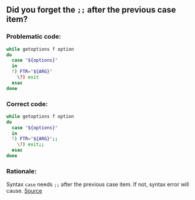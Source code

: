 ## Did you forget the `;;` after the previous case item?

### Problematic code:

```bash
while getoptions f option
do
  case "${options}"
  in
  f) FTR="${ARG}"
    \?) exit
  esac
done
```

### Correct code:

```bash
while getoptions f option
do
  case "${options}"
  in
  f) FTR="${ARG}";;
    \?) exit;;
  esac
done
```

### Rationale:
Syntax `case` needs `;;` after the previous case item. If not, syntax error will cause.
[Source](https://github.com/koalaman/shellcheck/wiki/SC1074)

